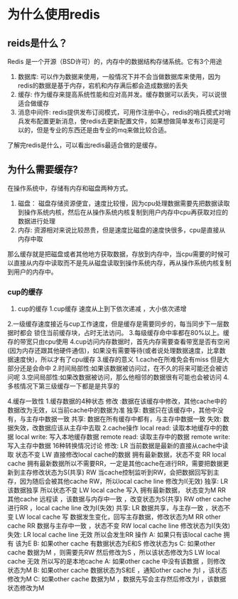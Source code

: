 # 为什么使用redis

## reids是什么？
Redis 是一个开源（BSD许可）的，内存中的数据结构存储系统。它有3个用途

1. 数据库: 可以作为数据来使用，一般情况下并不会当做数据库来使用，因为redis的数据是基于内存，宕机和内存满后都会造成数据的丢失
2. 缓存: 作为缓存来提高系统性能和应对高并发。缓存数据可以丢失，可以说很适合做缓存
3. 消息中间件: redis提供发布订阅模式，可用作注册中心，redis的哨兵模式对哨兵发布配置更新消息，使redis去更新配置文件，如果想做简单发布订阅是可以的，但是专业的东西还是由专业的mq来做比较合适。

了解完redis是什么，可以看出redis最适合做的是缓存。


## 为什么需要缓存?
在操作系统中，存储有内存和磁盘两种方式。
1. 磁盘： 磁盘存储资源便宜，速度比较慢，因为cpu处理数据需要先把数据读取到操作系统内核，然后在从操作系统内核复制到用户内存中cpu再获取对应的数据进行处理
2. 内存: 资源相对来说比较昂贵，但是速度比磁盘的速度快很多，cpu是直接从内存中取

那么缓存就是把磁盘或者其他地方获取数据，存放到内存中，当cpu需要的时候可以直接从内存中读取而不是先从磁盘读取到操作系统内存，再从操作系统内核复制到用户的内存中。

### cup的缓存

1. cup的缓存
1.cup缓存 速度从上到下依次递减 ，大小依次递增 


2.一级缓存速度接近与cup工作速度，但是缓存是需要同步的，每当同步下一层数据时都会
锁住当前缓存块，占时无法访问。
3.每级缓存命中率都在80%以上。缓存的带宽只由cpu使用
4.cup访问内存数据时，首先内存需要查看带宽是否有空闲(因为内存还跟其他硬件通信)，如果没有需要等待(或者说处理数据速度，比拿数据速度快)，所以才有了cpu缓存
3.缓存的意义
1.cache在所难免会有miss 但是大部分还是会命中
2.时间局部性:如果该数据被访问过，在不久的将来可能还会被访问呢
3.空间局部性:如果改数据被访问，那么他相邻的数据很有可能也会被访问
4.多核情况下第三级缓存一下都是是共享的

4.缓存一致性
1.缓存数据的4种状态
修改 :数据在该缓存中修改，其他cache中的数据改为无效，以当前cache中的数据为准
独享: 数据只在该缓存中，其他中没有，与主存中数据一致
共享: 数据在所有缓存中都有，与主存中数据一致
失效: 数据失效，改数据应该从主存中去取
2.cache操作
local read: 读取本地缓存中的数据
local write: 写入本地缓存数据
remote read: 读取主存中的数据
remote write: 写入主存中数据
16种转换情况讨论
修改:
LR 当前数据是最新的直接从cache中读取 状态不变
LW 直接修改local cache的数据 拥有最新数据，状态不变
RR local cache 拥有最新数据所以不需要RR，一定是其他cache在进行RR，需要把数据更新到主存修改状态为S(共享)
RW 当cache控制监听到RW，会把数据回写到主存，因为随后会被其他cache RW，所以local cache line 修改为I(无效)
独享:
LR 该数据独享 所以状态不变
LW local cache 写入 拥有最新数据， 状态变为M
RR 其他cache 远程读 ，该数据与内存中一致 ，改变状态为S(共享)
RW other cache 进行RR ，local cache line 改为I(失效)
共享:
LR 数据共享，与主存一致 ，状态不变
LW local cache 写 数据发生变化，回写主存数据，修改状态为M
RR other cache RR 数据与主存中一致 ，状态不变
RW local cache line 修改状态为I(失效)
失效:
LR local cache line 无效 所以会发生RR 操作
A: 如果只有该local cache 拥有 该为E
B: 如果other cache 有数据状态为E和S 修改状态为s
C: 如果other cache 数据为M ，则需要先RW 然后修改为S ，所以该状态修改为S
LW local cache 无效 所以写的是本地cache
A: 如果other cache 中没有该数据 ，则修改状态为M
B: 如果other cache 数据状态为S和E ，通知other cache 为I ，该状态修改为M
C: 如果other cache 数据为M ，数据先写会主存然后修改为I ，该数据状态修改为M















